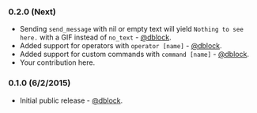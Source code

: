 ### 0.2.0 (Next)

* Sending `send_message` with nil or empty text will yield `Nothing to see here.` with a GIF instead of `no_text` - [@dblock](https://github.com/dblock).
* Added support for operators with `operator [name]` - [@dblock](https://github.com/dblock).
* Added support for custom commands with `command [name]` - [@dblock](https://github.com/dblock).
* Your contribution here.

### 0.1.0 (6/2/2015)

* Initial public release - [@dblock](https://github.com/dblock).

